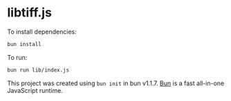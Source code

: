 # libtiff.js

To install dependencies:

```bash
bun install
```

To run:

```bash
bun run lib/index.js
```

This project was created using `bun init` in bun v1.1.7. [Bun](https://bun.sh) is a fast all-in-one JavaScript runtime.
